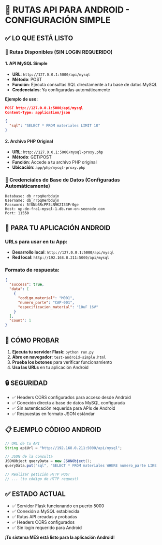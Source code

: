 # 🚀 RUTAS API PARA ANDROID - CONFIGURACIÓN SIMPLE

## ✅ LO QUE ESTÁ LISTO

### 📍 Rutas Disponibles (SIN LOGIN REQUERIDO)

#### 1. API MySQL Simple
- **URL**: `http://127.0.0.1:5000/api/mysql`
- **Método**: POST
- **Función**: Ejecuta consultas SQL directamente a tu base de datos MySQL
- **Credenciales**: Ya configuradas automáticamente

**Ejemplo de uso:**
```json
POST http://127.0.0.1:5000/api/mysql
Content-Type: application/json

{
  "sql": "SELECT * FROM materiales LIMIT 10"
}
```

#### 2. Archivo PHP Original
- **URL**: `http://127.0.0.1:5000/mysql-proxy.php`
- **Método**: GET/POST
- **Función**: Accede a tu archivo PHP original
- **Ubicación**: `app/php/mysql-proxy.php`

### 🔧 Credenciales de Base de Datos (Configuradas Automáticamente)
```
Database: db_rrpq0erbdujn
Username: db_rrpq0erbdujn
Password: 5fUNbSRcPP3LN9K2I33Pr0ge
Host: up-de-fra1-mysql-1.db.run-on-seenode.com
Port: 11550
```

## 📱 PARA TU APLICACIÓN ANDROID

### URLs para usar en tu App:
- **Desarrollo local**: `http://127.0.0.1:5000/api/mysql`
- **Red local**: `http://192.168.0.211:5000/api/mysql`

### Formato de respuesta:
```json
{
  "success": true,
  "data": [
    {
      "codigo_material": "M001",
      "numero_parte": "CAP-001",
      "especificacion_material": "10uF 16V"
    }
  ],
  "count": 1
}
```

## 🧪 CÓMO PROBAR

1. **Ejecuta tu servidor Flask**: `python run.py`
2. **Abre en navegador**: `test-android-simple.html`
3. **Prueba los botones** para verificar funcionamiento
4. **Usa las URLs** en tu aplicación Android

## 🔒 SEGURIDAD

- ✅ Headers CORS configurados para acceso desde Android
- ✅ Conexión directa a base de datos MySQL configurada
- ✅ Sin autenticación requerida para APIs de Android
- ✅ Respuestas en formato JSON estándar

## 📋 EJEMPLO CÓDIGO ANDROID

```java
// URL de tu API
String apiUrl = "http://192.168.0.211:5000/api/mysql";

// JSON de la consulta
JSONObject queryData = new JSONObject();
queryData.put("sql", "SELECT * FROM materiales WHERE numero_parte LIKE '%CAP%'");

// Realizar petición HTTP POST
// ... (tu código de HTTP request)
```

## ✅ ESTADO ACTUAL

- ✅ Servidor Flask funcionando en puerto 5000
- ✅ Conexión a MySQL establecida
- ✅ Rutas API creadas y probadas
- ✅ Headers CORS configurados
- ✅ Sin login requerido para Android

**¡Tu sistema MES está listo para la aplicación Android!**
